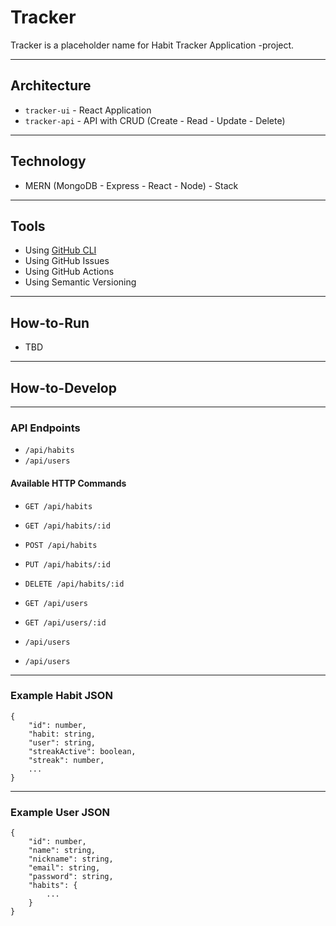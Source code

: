 # Tracker

Tracker is a placeholder name for Habit Tracker Application -project.

---

## Architecture

- `tracker-ui` - React Application
- `tracker-api` - API with CRUD (Create - Read - Update - Delete)

---

## Technology

- MERN (MongoDB - Express - React - Node) - Stack

---

## Tools

- Using [GitHub CLI](https://cli.github.com/)
- Using GitHub Issues
- Using GitHub Actions
- Using Semantic Versioning

---

## How-to-Run

- TBD

---

## How-to-Develop

---

### API Endpoints

- `/api/habits`
- `/api/users`

#### Available HTTP Commands

- `GET /api/habits`
- `GET /api/habits/:id`
- `POST /api/habits`
- `PUT /api/habits/:id`
- `DELETE /api/habits/:id`

- `GET /api/users`
- `GET /api/users/:id`
- `/api/users`
- `/api/users`

---

### Example Habit JSON

```
{
    "id": number,
    "habit: string,
    "user": string,
    "streakActive": boolean,
    "streak": number,
    ...
}
```

---

### Example User JSON

```
{
    "id": number,
    "name": string,
    "nickname": string,
    "email": string,
    "password": string,
    "habits": {
        ...
    }
}
```